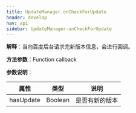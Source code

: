 ```yaml
---
title: UpdateManager.onCheckForUpdate
header: develop
nav: api
sidebar: UpdateManager-onCheckForUpdate
---
```

 

 

**解释**：当向百度后台请求完新版本信息，会进行回调。

**方法参数**：Function callback

**参数说明**：

|属性 | 类型 | 说明|
|---- | ---- | ---- |
|hasUpdate |  Boolean | 是否有新的版本 |

